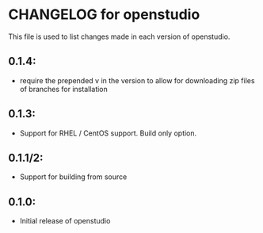# CHANGELOG for openstudio

This file is used to list changes made in each version of openstudio.

## 0.1.4:

* require the prepended v in the version to allow for downloading zip files of branches for installation

## 0.1.3:

* Support for RHEL / CentOS support.  Build only option.

## 0.1.1/2:
* Support for building from source

## 0.1.0:

* Initial release of openstudio

